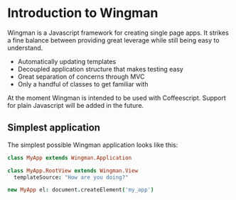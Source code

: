 # Introduction to Wingman

Wingman is a Javascript framework for creating single page apps. It strikes a fine balance between providing great leverage while still being easy to understand.

* Automatically updating templates
* Decoupled application structure that makes testing easy
* Great separation of concerns through MVC
* Only a handful of classes to get familiar with

At the moment Wingman is intended to be used with Coffeescript. Support for plain Javascript will be added in the future.

## Simplest application

The simplest possible Wingman application looks like this:

```coffeescript
class MyApp extends Wingman.Application

class MyApp.RootView extends Wingman.View
  templateSource: "How are you doing?"

new MyApp el: document.createElement('my_app')
```
